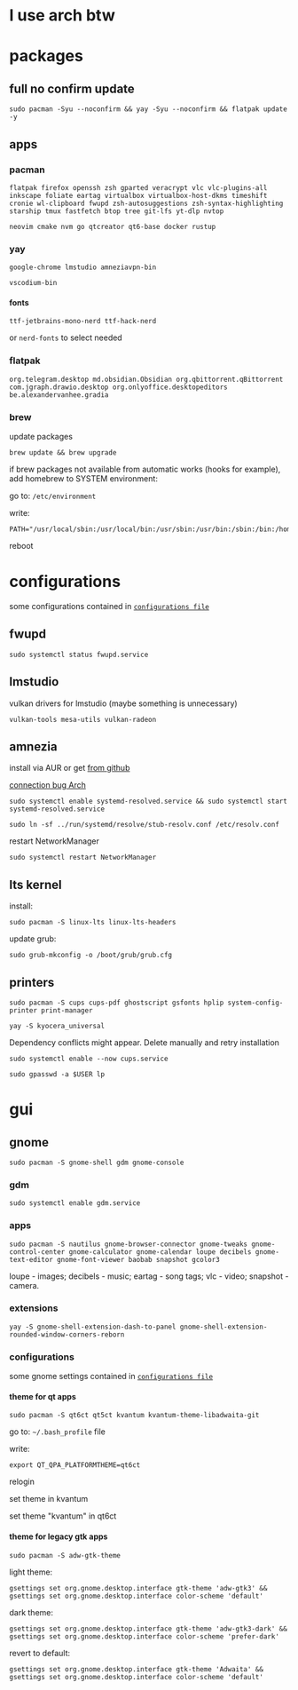 # I use arch btw

# packages

## full no confirm update
```
sudo pacman -Syu --noconfirm && yay -Syu --noconfirm && flatpak update -y
```

## apps

### pacman
```
flatpak firefox openssh zsh gparted veracrypt vlc vlc-plugins-all inkscape foliate eartag virtualbox virtualbox-host-dkms timeshift cronie wl-clipboard fwupd zsh-autosuggestions zsh-syntax-highlighting starship tmux fastfetch btop tree git-lfs yt-dlp nvtop

neovim cmake nvm go qtcreator qt6-base docker rustup
```

### yay
```
google-chrome lmstudio amneziavpn-bin

vscodium-bin
```

#### fonts
```
ttf-jetbrains-mono-nerd ttf-hack-nerd
```
or `nerd-fonts` to select needed


### flatpak
```
org.telegram.desktop md.obsidian.Obsidian org.qbittorrent.qBittorrent com.jgraph.drawio.desktop org.onlyoffice.desktopeditors be.alexandervanhee.gradia
```

### brew
update packages
```
brew update && brew upgrade
```

if brew packages not available from automatic works (hooks for example), add homebrew to SYSTEM environment:

go to: `/etc/environment`

write:
```
PATH="/usr/local/sbin:/usr/local/bin:/usr/sbin:/usr/bin:/sbin:/bin:/home/linuxbrew/.linuxbrew/bin"
```

reboot


# configurations

some configurations contained in [`configurations file`](configurations.md)

## fwupd
```
sudo systemctl status fwupd.service
```

## lmstudio
vulkan drivers for lmstudio (maybe something is unnecessary)
```
vulkan-tools mesa-utils vulkan-radeon
```

## amnezia

install via AUR or get [from github](https://github.com/amnezia-vpn/amnezia-client/releases)

[connection bug Arch](https://github.com/amnezia-vpn/amnezia-client/issues/792#issuecomment-2508097498)

```
sudo systemctl enable systemd-resolved.service && sudo systemctl start systemd-resolved.service
```

```
sudo ln -sf ../run/systemd/resolve/stub-resolv.conf /etc/resolv.conf
```

restart NetworkManager
```
sudo systemctl restart NetworkManager
```


## lts kernel
install:
```
sudo pacman -S linux-lts linux-lts-headers
```

update grub:
```
sudo grub-mkconfig -o /boot/grub/grub.cfg
```


## printers

```
sudo pacman -S cups cups-pdf ghostscript gsfonts hplip system-config-printer print-manager
```

```
yay -S kyocera_universal 
```
Dependency conflicts might appear. Delete manually and retry installation

```
sudo systemctl enable --now cups.service
```

```
sudo gpasswd -a $USER lp
```


# gui

## gnome

```
sudo pacman -S gnome-shell gdm gnome-console
```

### gdm
```
sudo systemctl enable gdm.service
```  

### apps

```
sudo pacman -S nautilus gnome-browser-connector gnome-tweaks gnome-control-center gnome-calculator gnome-calendar loupe decibels gnome-text-editor gnome-font-viewer baobab snapshot gcolor3
```

loupe - images;
decibels - music;
eartag - song tags;
vlc - video;
snapshot - camera.

### extensions
```
yay -S gnome-shell-extension-dash-to-panel gnome-shell-extension-rounded-window-corners-reborn
```

### configurations


some gnome settings contained in [`configurations file`](configurations.md)


#### theme for qt apps
```
sudo pacman -S qt6ct qt5ct kvantum kvantum-theme-libadwaita-git
```

go to: `~/.bash_profile` file

write:
```
export QT_QPA_PLATFORMTHEME=qt6ct
```

relogin

set theme in kvantum

set theme "kvantum" in qt6ct

#### theme for legacy gtk apps
```
sudo pacman -S adw-gtk-theme
```

light theme:
```
gsettings set org.gnome.desktop.interface gtk-theme 'adw-gtk3' && gsettings set org.gnome.desktop.interface color-scheme 'default'
```

dark theme:
```
gsettings set org.gnome.desktop.interface gtk-theme 'adw-gtk3-dark' && gsettings set org.gnome.desktop.interface color-scheme 'prefer-dark'
```

revert to default:
```
gsettings set org.gnome.desktop.interface gtk-theme 'Adwaita' && gsettings set org.gnome.desktop.interface color-scheme 'default'
```